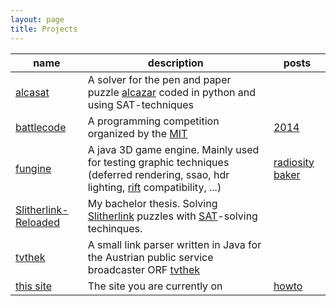 ```yaml
---
layout: page
title: Projects
---
```


| name   |      description       | posts |
|----------|-------------|-----|
| [alcasat](https://github.com/david-westreicher/alcazar) | A solver for the pen and paper puzzle [alcazar](http://www.theincrediblecompany.com/alcazar-1/) coded in python and using SAT-techniques  |  |
| [battlecode](http://www.battlecode.org)| A programming competition organized by the [MIT](http://mit.edu)| [2014](../2014/06/01/battlecode2014/)|
| [fungine](https://github.com/david-westreicher/fungine) |    A java 3D game engine. Mainly used for testing graphic techniques (deferred rendering, ssao, hdr lighting, [rift](http://www.oculusvr.com/) compatibility, ...)    |[radiosity baker](../2014/05/26/radiosity/) |
| [Slitherlink-Reloaded](../static/papers/ba-thesis.pdf) | My bachelor thesis. Solving [Slitherlink](http://en.wikipedia.org/wiki/Slitherlink) puzzles with [SAT](http://en.wikipedia.org/wiki/Boolean_satisfiability_problem)-solving techinques. |
| [tvthek](https://github.com/david-westreicher/tvthek) | A small link parser written in Java for the Austrian public service broadcaster ORF [tvthek](http://tvthek.orf.at/)|
| [this site](https://david-westreicher.github.io) | The site you are currently on |[howto](../2014/05/25/hi/) |
